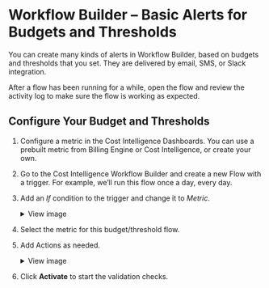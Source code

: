 # Workflow Builder – Basic Alerts for Budgets and Thresholds 
You can create many kinds of alerts in Workflow Builder, based on budgets and thresholds that you set. They are delivered by email, SMS, or Slack integration.

After a flow has been running for a while, open the flow and review the activity log to make sure the flow is working as expected.

## Configure Your Budget and Thresholds
1. Configure a metric in the Cost Intelligence Dashboards. You can use a prebuilt metric from Billing Engine or Cost Intelligence, or create your own.

2. Go to the Cost Intelligence Workflow Builder and create a new Flow with a trigger.
   For example, we’ll run this flow once a day, every day.

3. Add an <i>If</i> condition to the trigger and change it to <i>Metric</i>.

   <details>
    <summary markdown="span">View image</summary>

    ![image](https://github.com/spotinst/help/assets/167069628/81481441-5f4a-45e6-8229-73fa97d46580)
 
    </details>

4. Select the metric for this budget/threshold flow.
5. Add Actions as needed.

   <details>
    <summary markdown="span">View image</summary>

    ![image](https://github.com/spotinst/help/assets/167069628/fb43a911-f8ca-427a-80f7-1198441456fd)

    </details>

6. Click **Activate** to start the validation checks.
